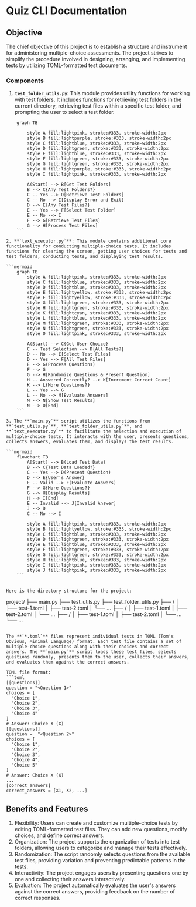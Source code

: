 # Quiz CLI Documentation

## Objective

The chief objective of this project is to establish a structure and instrument for administering multiple-choice assessments. The project strives to simplify the procedure involved in designing, arranging, and implementing tests by utilizing TOML-formatted test documents.

### Components

1. **`test_folder_utils.py`**: This module provides utility functions for working with test folders. It includes functions for retrieving test folders in the current directory, retrieving test files within a specific test folder, and prompting the user to select a test folder.
    
```mermaid
    graph TB
    
        style A fill:lightpink, stroke:#333, stroke-width:2px
        style B fill:lightpurple, stroke:#333, stroke-width:2px
        style C fill:lightblue, stroke:#333, stroke-width:2px
        style D fill:lightgreen, stroke:#333, stroke-width:2px
        style E fill:lightblue, stroke:#333, stroke-width:2px
        style F fill:lightgreen, stroke:#333, stroke-width:2px
        style G fill:lightgreen, stroke:#333, stroke-width:2px
        style H fill:lightpurple, stroke:#333, stroke-width:2px
        style I fill:lightpink, stroke:#333, stroke-width:2px
    
        A(Start) --> B[Get Test Folders]
        B --> C{Any Test Folders?}
        C -- Yes --> D[Retrieve Test Folders]
        C -- No --> I[Display Error and Exit]
        D --> E{Any Test Files?}
        E -- Yes --> F[Select Test Folder]
        E -- No --> I
        F --> G[Retrieve Test Files]
        G --> H[Process Test Files]
    ```
    
2. **`text_executor.py`**: This module contains additional core functionality for conducting multiple-choice tests. It includes functions for clearing the screen, getting user choices for tests and test folders, conducting tests, and displaying test results.
    
```mermaid
    graph TB
        style A fill:lightpink, stroke:#333, stroke-width:2px
        style C fill:lightblue, stroke:#333, stroke-width:2px
        style D fill:lightblue, stroke:#333, stroke-width:2px
        style E fill:lightyellow, stroke:#333, stroke-width:2px
        style F fill:lightyellow, stroke:#333, stroke-width:2px
        style G fill:lightgreen, stroke:#333, stroke-width:2px
        style H fill:lightgreen, stroke:#333, stroke-width:2px
        style K fill:lightcyan, stroke:#333, stroke-width:2px
        style L fill:lightblue, stroke:#333, stroke-width:2px
        style M fill:lightgreen, stroke:#333, stroke-width:2px
        style N fill:lightgreen, stroke:#333, stroke-width:2px
        style O fill:lightpink, stroke:#333, stroke-width:2px
    
        A(Start) --> C{Get User Choice}
        C -- Test Selection --> D{All Tests?}
        D -- No --> E[Select Test Files]
        D -- Yes --> F[All Test Files]
        E --> G(Process Questions)
        F --> G
        G --> H[Randomize Questions & Present Question]
        H -- Answered Correctly? --> K[Increment Correct Count]
        K --> L{More Questions?}
        L -- Yes --> G
        L -- No --> M[Evaluate Answers]
        M --> N[Show Test Results]
        N --> O[End]
    ```
    
3. The **`main.py`** script utilizes the functions from **`test_utils.py`**, **`test_folder_utils.py`**, and **`text_executor.py`** to facilitate the selection and execution of multiple-choice tests. It interacts with the user, presents questions, collects answers, evaluates them, and displays the test results.
    
```mermaid
    flowchart TB
        A[Start] --> B(Load Test Data)
        B --> C{Test Data Loaded?}
        C -- Yes --> D(Present Question)
        D --> E{User's Answer}
        E -- Valid --> F(Evaluate Answers)
        F --> G{More Questions?}
        G --> H[Display Results]
        H --> I[End]
        E -- Invalid --> J[Invalid Answer]
        J --> D
        C -- No --> I
    
        style A fill:lightpink, stroke:#333, stroke-width:2px
        style B fill:lightyellow, stroke:#333, stroke-width:2px
        style C fill:lightblue, stroke:#333, stroke-width:2px
        style D fill:lightgreen, stroke:#333, stroke-width:2px
        style E fill:lightblue, stroke:#333, stroke-width:2px
        style F fill:lightgreen, stroke:#333, stroke-width:2px
        style G fill:lightgreen, stroke:#333, stroke-width:2px
        style H fill:lightblue, stroke:#333, stroke-width:2px
        style I fill:lightpink, stroke:#333, stroke-width:2px
        style J fill:lightpink, stroke:#333, stroke-width:2px
    ```
    

Here is the directory structure for the project:
```
project/
├── main.py
├── test_utils.py
├── test_folder_utils.py
├── <test-theme-1>/
│   ├── test-1.toml
│   ├── test-2.toml
│   └── ...
├── <test-theme-2>/
│   ├── test-1.toml
│   ├── test-2.toml
│   └── ...
├── <test-theme-3>/
│   ├── test-1.toml
│   ├── test-2.toml
│   └── ...
└── ...
```

The **`*.toml`** files represent individual tests in TOML (Tom's Obvious, Minimal Language) format. Each test file contains a set of multiple-choice questions along with their choices and correct answers. The **`main.py`** script loads these test files, selects questions randomly, presents them to the user, collects their answers, and evaluates them against the correct answers.

TOML file format:
```toml
[[questions]]
question = "<Question 1>"
choices = [
  "Choice 1",
  "Choice 2",
  "Choice 3",
  "Choice 4"
]
# Answer: Choice X (X)
[[questions]]
question =  "<Question 2>"
choices = [
  "Choice 1",
  "Choice 2",
  "Choice 3",
  "Choice 4",
  "Choice 5"
]
# Answer: Choice X (X)
...
[correct_answers]
correct_answers = [X1, X2, ...]
```

## **Benefits and Features**

1. Flexibility: Users can create and customize multiple-choice tests by editing TOML-formatted test files. They can add new questions, modify choices, and define correct answers.
2. Organization: The project supports the organization of tests into test folders, allowing users to categorize and manage their tests effectively.
3. Randomization: The script randomly selects questions from the available test files, providing variation and preventing predictable patterns in the tests.
4. Interactivity: The project engages users by presenting questions one by one and collecting their answers interactively.
5. Evaluation: The project automatically evaluates the user's answers against the correct answers, providing feedback on the number of correct responses.
